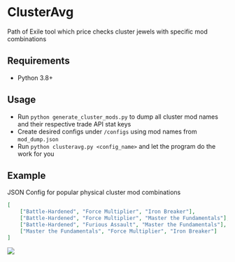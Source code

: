 # ClusterAvg
Path of Exile tool which price checks cluster jewels with specific mod combinations

## Requirements
- Python 3.8+

## Usage
- Run `python generate_cluster_mods.py` to dump all cluster mod names and their respective trade API stat keys
- Create desired configs under `/configs` using mod names from `mod_dump.json`
- Run `python clusteravg.py <config_name>` and let the program do the work for you


## Example

JSON Config for popular physical cluster mod combinations
```json
[
    ["Battle-Hardened", "Force Multiplier", "Iron Breaker"],
    ["Battle-Hardened", "Force Multiplier", "Master the Fundamentals"],
    ["Battle-Hardened", "Furious Assault", "Master the Fundamentals"],
    ["Master the Fundamentals", "Force Multiplier", "Iron Breaker"]
]
```

![](https://void.s-ul.eu/xd2lelhN)